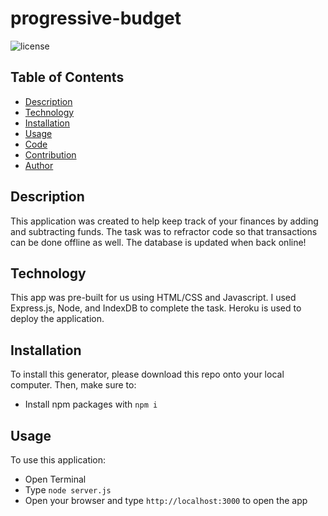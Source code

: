 # progressive-budget
![license](https://img.shields.io/badge/license-MIT-blue)

## Table of Contents 
- [Description](#description)
- [Technology](#technology)
- [Installation](#installation)
- [Usage](#usage)
- [Code](#code)
- [Contribution](#contribution)
- [Author](#author)

## Description
This application was created to help keep track of your finances by adding and subtracting funds. The task was to refractor code so that transactions can be done offline as well. The database is updated when back online!

## Technology
This app was pre-built for us using HTML/CSS and Javascript. I used Express.js, Node, and IndexDB to complete the task. Heroku is used to deploy the application.

## Installation
To install this generator, please download this repo onto your local computer. Then, make sure to:
- Install npm packages with `npm i`

## Usage
To use this application: 
- Open Terminal
- Type `node server.js` 
- Open your browser and type `http://localhost:3000` to open the app

